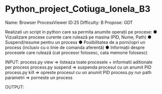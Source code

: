 # Python_project_Cotiuga_Ionela_B3

Name: Browser ProcessViewer ID:25 Difficulty: B Propose: GDT

Realizati un script in python care sa permita anumite operații pe procese:
● Vizualizare procese curente care rulează pe masina (PID, Nume, Path)
● Suspend/resume pentru un process
● Posibilitatea de a porni/opri un process (inclusiv cu o linie de comanda aferentă)
● Informații despre procesele care rulează (cat procesor folosesc, cata memorie
folosesc)

INPUT:
process.py view ⇒ listeaza toate procesele + informatii aditionale per process
process.py suspend <PID> ⇒ suspenda procesul cu un anumit PID
process.py kill <PID> ⇒ opreste procesul cu un anumit PID
process.py run path parametri ⇒ porneste un process

OUTPUT:
